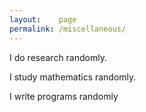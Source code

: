 ```yaml
---
layout:    page
permalink: /miscellaneous/
---
```


I do research randomly.

I study mathematics randomly.

I write programs randomly